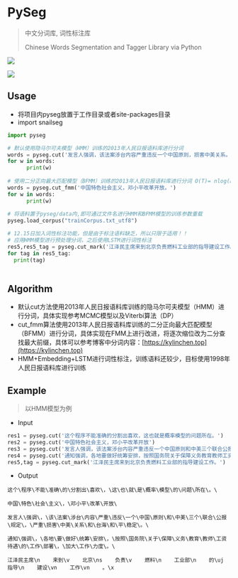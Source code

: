 # PySeg
> 中文分词库, 词性标注库
>
> Chinese Words Segmentation and Tagger Library via Python

[![](https://img.shields.io/badge/python-3.5.7-blue.svg)]()

[![](https://img.shields.io/badge/Torch-1.0-orange)]()



## Usage

- 将项目内pyseg放置于工作目录或者site-packages目录
- import snailseg

```python
import pyseg

# 默认使用隐马尔可夫模型（HMM）训练的2013年人民日报语料库进行分词
words = pyseg.cut('发言人强调，该法案涉台内容严重违反一个中国原则，损害中美关系。')
for w in words:
	  print(w)
    
# 使用二分正向最大匹配模型（BFMM）训练的2013年人民日报语料库进行分词 O(T)= nlog(n)
words = pyseg.cut_fmm('中国特色社会主义，邓小平改革开放。')
for w in words:
	  print(w)
    
# 将语料置于pyseg/data内,即可通过文件名进行HMM和BFMM模型的训练参数重载
pyseg.load_corpus("trainCorpus.txt_utf8")

# 12.15日加入词性标注功能，但是由于标注语料缺乏，所以只限于适用！！
# 应用HMM模型进行预处理分词，之后使用LSTM进行词性标注
res5,res5_tag = pyseg.cut_mark('江泽民主席来到北京负责燃料工业部的指导建设工作。')
for tag in res5_tag:
  print(tag)
  
```



## Algorithm

- 默认cut方法使用2013年人民日报语料库训练的隐马尔可夫模型（HMM）进行分词，具体实现参考MCMC模型以及Viterbi算法（DP）
- cut_fmm算法使用2013年人民日报语料库训练的二分正向最大匹配模型（BFMM）进行分词，具体实现在FMM上进行改进，将逐次缩位改为二分查找最大前缀，具体可以参考博客中分词内容：[https://kylinchen.top](https://kylinchen.top)
- HMM+Embedding+LSTM进行词性标注，训练语料还较少，目标使用1998年人民日报语料库进行训练



## Example

>  以HMM模型为例

- Input

```python
res1 = pyseg.cut('这个程序不能准确的分割出喜欢，这也就是概率模型的问题所在。')
res2 = pyseg.cut('中国特色社会主义，邓小平改革开放')
res3 = pyseg.cut('发言人强调，该法案涉台内容严重违反一个中国原则和中美三个联合公报规定，严重损害中美关系和台海和平稳定。')
res4 = pyseg.cut('通知强调，各地要做好统筹安排，按照国务院关于保障义务教育教师工资待遇的工作部署，加大工作力度。')
res5,tag = pyseg.cut_mark('江泽民主席来到北京负责燃料工业部的指导建设工作。')
```

- Output

```pyhton
这个\程序\不能\准确\的\分割出\喜欢\，\这\也\就\是\概率\模型\的\问题\所在\。\

中国\特色\社会\主义\，\邓小平\改革\开放\

发言人\强调\，\该\法案\涉台\内容\严重\违反\一个\中国\原则\和\中美\三个\联合\公报\规定\，\严重\损害\中美\关系\和\台海\和\平\稳定\。\

通知\强调\，\各地\要\做好\统筹\安排\，\按照\国务院\关于\保障\义务\教育\教师\工资待遇\的\工作\部署\，\加大\工作\力度\。\

江泽民主席\n    来到\v    北京\ns    负责\v    燃料\n    工业部\n    的\uj    指导\n    建设\vn    工作\vn    。\x 
```

